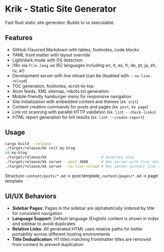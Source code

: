 # Krik - Static Site Generator

Fast Rust static site generator. Builds to `kk` executable.

## Features

- GitHub Flavored Markdown with tables, footnotes, code blocks
- YAML front matter with layout override
- Light/dark mode with OS detection
- i18n via `file.lang.md` (62 languages including en, it, es, fr, de, pt, ja,
  zh, ru, ar)
- Development server with live reload (can be disabled with `--no-live-reload`)
- TOC generation, footnotes, scroll-to-top
- Atom feeds, XML sitemap, robots.txt generation
- Mobile-friendly hamburger menu for responsive navigation
- Site initialization with embedded content and themes (`kk init`)
- Content creation commands for posts and pages (`kk post`, `kk page`)
- Link rot scanning with parallel HTTP validation (`kk lint --check-links`)
- HTML report generation for lint results (`kk lint --create-report`)

## Usage

```bash
cargo build --release
./target/release/kk init my-blog
cd my-blog
./target/release/kk                         # Generate once
./target/release/kk server --port 3000      # Dev server with live reload
./target/release/kk server --no-live-reload # Dev server without live reload (mobile-safe)
```

Structure: `content/posts/*.md` → post template, `content/pages/*.md` → page
template

## UI/UX Behaviors

- **Sidebar Pages**: Pages in the sidebar are alphabetically ordered by title
  for consistent navigation
- **Language Support**: Default language (English) content is shown in index and
  sidebar to avoid duplicates
- **Relative Links**: All generated HTML uses relative paths for better
  portability across different hosting environments
- **Title Deduplication**: H1 titles matching frontmatter titles are removed
  from content to prevent duplication
